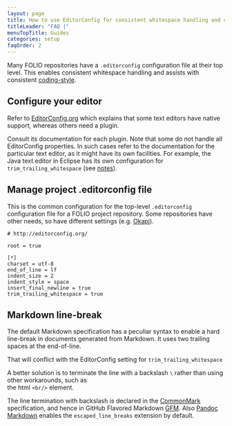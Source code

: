```yaml
---
layout: page
title: How to use EditorConfig for consistent whitespace handling and coding-style
titleLeader: "FAQ |"
menuTopTitle: Guides
categories: setup
faqOrder: 2
---
```


Many FOLIO repositories have a `.editorconfig` configuration file at their top level. This enables consistent whitespace handling and assists with consistent [coding-style](/guidelines/contributing/#coding-style).

## Configure your editor

Refer to [EditorConfig.org](http://editorconfig.org) which explains that some text editors have native support, whereas others need a plugin.

Consult its documentation for each plugin. Note that some do not handle all EditorConfig properties.
In such cases refer to the documentation for the particular text editor, as it might have its own facilities.
For example, the Java text editor in Eclipse has its own configuration for `trim_trailing_whitespace`
(see [notes](http://stackoverflow.com/questions/14178839/is-there-a-way-to-automatically-remove-trailing-spaces-in-eclipse)).

## Manage project .editorconfig file

This is the common configuration for the top-level `.editorconfig` configuration file for a FOLIO project repository.
Some repositories have other needs, so have different settings (e.g. [Okapi](https://github.com/folio-org/okapi/blob/master/.editorconfig)).

```
# http://editorconfig.org/

root = true

[*]
charset = utf-8
end_of_line = lf
indent_size = 2
indent_style = space
insert_final_newline = true
trim_trailing_whitespace = true
```

## Markdown line-break

The default Markdown specification has a peculiar syntax to enable a hard line-break in documents generated from Markdown. It uses two trailing spaces at the end-of-line.

That will conflict with the EditorConfig setting for `trim_trailing_whitespace`

A better solution is to terminate the line with a backslash `\`  rather than using other workarounds, such as\
the html `<br/>` element.

The line termination with backslash is declared in the [CommonMark](https://spec.commonmark.org/current/#hard-line-breaks) specification, and hence in GitHub Flavored Markdown [GFM](https://github.github.com/gfm/#hard-line-breaks).
Also [Pandoc Markdown](https://pandoc.org/MANUAL.html#extension-escaped_line_breaks) enables the `escaped_line_breaks` extension by default.

<div class="folio-spacer-content"></div>

